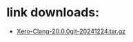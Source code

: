 # link downloads:
* <a href=https://github.com/XeroMz69/Clang/releases/download/Xero-Clang-20.0.0/Xero-Clang-20.0.0git-20241224.tar.gz>Xero-Clang-20.0.0git-20241224.tar.gz</a>
